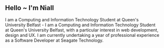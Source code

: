 ## Hello ~ I'm Niall

I am a Computing and Information Technology Student at Queen's University Belfast - I am a Computing and Information Technology Student at Queen's University Belfast, with a particular interest in web development, design and UX. I am currently undertaking a year of professional experience as a Software Developer at Seagate Technology. 



